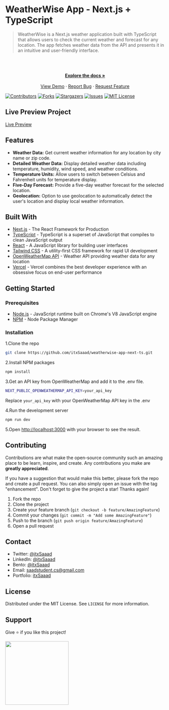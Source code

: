 # WeatherWise App - Next.js + TypeScript

> WeatherWise is a Next.js weather application built with TypeScript that allows users to check the current weather and forecast for any location. The app fetches weather data from the API and presents it in an intuitive and user-friendly interface.

<br />
<div align="center">
  <p align="center">
    <br />
    <a href="https://github.com/itxSaaad/weatherwise-app-next-ts">
    <strong>Explore the docs »</strong></a>
    <br />
    <br />
    <a href="https://weatherwise-app-next-ts.vercel.app/">View Demo</a>
    ·
    <a href="https://github.com/itxSaaad/weatherwise-app-next-ts/issues">Report Bug</a>
    ·
    <a href="https://github.com/itxSaaad/weatherwise-app-next-ts/issues">Request Feature</a>
  </p>
</div>

[![Contributors][contributors-shield]][contributors-url]
[![Forks][forks-shield]][forks-url]
[![Stargazers][stars-shield]][stars-url]
[![Issues][issues-shield]][issues-url]
[![MIT License][license-shield]][license-url]

## Live Preview Project

[Live Preview](https://weatherwise-app-next-ts.vercel.app/)

## Features

- **Weather Data:** Get current weather information for any location by city name or zip code.
- **Detailed Weather Data:** Display detailed weather data including temperature, humidity, wind speed, and weather conditions.
- **Temperature Units:** Allow users to switch between Celsius and Fahrenheit units for temperature display.
- **Five-Day Forecast:** Provide a five-day weather forecast for the selected location.
- **Geolocation:** Option to use geolocation to automatically detect the user's location and display local weather information.

## Built With

- [Next.js](https://nextjs.org/) - The React Framework for Production
- [TypeScript](https://www.typescriptlang.org/) - TypeScript is a superset of JavaScript that compiles to clean JavaScript output
- [React](https://reactjs.org/) - A JavaScript library for building user interfaces
- [Tailwind CSS](https://tailwindcss.com/) - A utility-first CSS framework for rapid UI development
- [OpenWeatherMap API](https://openweathermap.org/api) - Weather API providing weather data for any location
- [Vercel](https://vercel.com/) - Vercel combines the best developer experience with an obsessive focus on end-user performance

## Getting Started

### Prerequisites

- [Node.js](https://nodejs.org/en/) - JavaScript runtime built on Chrome's V8 JavaScript engine
- [NPM](https://www.npmjs.com/) - Node Package Manager

### Installation

1.Clone the repo

```sh
git clone https://github.com/itxSaaad/weatherwise-app-next-ts.git
```

2.Install NPM packages

```sh
npm install
```

3.Get an API key from OpenWeatherMap and add it to the .env file.

```sh
NEXT_PUBLIC_OPENWEATHERMAP_API_KEY=your_api_key
```

Replace `your_api_key` with your OpenWeatherMap API key in the .env

4.Run the development server

```sh
npm run dev
```

5.Open [http://localhost:3000](http://localhost:3000) with your browser to see the result.

## Contributing

Contributions are what make the open-source community such an amazing place to be learn, inspire, and create. Any contributions you make are **greatly appreciated**.

If you have a suggestion that would make this better, please fork the repo and create a pull request. You can also simply open an issue with the tag "enhancement".
Don't forget to give the project a star! Thanks again!

1. Fork the repo
2. Clone the project
3. Create your feature branch (`git checkout -b feature/AmazingFeature`)
4. Commit your changes (`git commit -m "Add some AmazingFeature"`)
5. Push to the branch (`git push origin feature/AmazingFeature`)
6. Open a pull request

## Contact

- Twitter: [@itxSaaad](https://twitter.com/itxSaaad)
- LinkedIn: [@itxSaaad](https://www.linkedin.com/in/itxsaaad/)
- Bento: [@itxSaaad](https://bento.me/itxsaaad)
- Email: [saadstudent.cs@gmail.com](mailto:saadstudent.cs@gmail.com)
- Portfolio: [itxSaaad](https://portfolio-itxsaaad.vercel.app/)

## License

Distributed under the MIT License. See `LICENSE` for more information.

## Support

Give ⭐️ if you like this project!

<a href="https://www.buymeacoffee.com/itxSaaad"><img src="https://cdn.buymeacoffee.com/buttons/v2/default-yellow.png" width="200" /></a>

<!-- MARKDOWN LINKS & IMAGES -->

[contributors-shield]: https://img.shields.io/github/contributors/itxSaaad/weatherwise-app-next-ts.svg?style=for-the-badge
[contributors-url]: https://github.com/itxSaaad/weatherwise-app-next-ts/graphs/contributors
[forks-shield]: https://img.shields.io/github/forks/itxSaaad/weatherwise-app-next-ts.svg?style=for-the-badge
[forks-url]: https://github.com/itxSaaad/weatherwise-app-next-ts/network/members
[stars-shield]: https://img.shields.io/github/stars/itxSaaad/weatherwise-app-next-ts.svg?style=for-the-badge
[stars-url]: https://github.com/itxSaaad/weatherwise-app-next-ts/stargazers
[issues-shield]: https://img.shields.io/github/issues/itxSaaad/weatherwise-app-next-ts.svg?style=for-the-badge
[issues-url]: https://github.com/itxSaaad/weatherwise-app-next-ts/issues
[license-shield]: https://img.shields.io/github/license/itxSaaad/weatherwise-app-next-ts.svg?style=for-the-badge
[license-url]: https://github.com/itxSaaad/weatherwise-app-next-ts/blob/main/LICENSE.md
